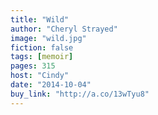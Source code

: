 ```yaml
---
title: "Wild"
author: "Cheryl Strayed"
image: "wild.jpg"
fiction: false
tags: [memoir]
pages: 315
host: "Cindy"
date: "2014-10-04"
buy_link: "http://a.co/13wTyu8"
---
```

